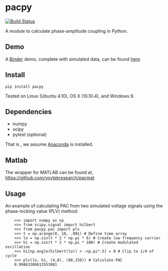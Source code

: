 # pacpy
[![Build Status](https://travis-ci.org/voytekresearch/pacpy.svg)](https://travis-ci.org/voytekresearch/pacpy)

A module to calculate phase-amplitude coupling in Python.

## Demo

A [Binder](http://mybinder.org) demo, complete with simulated data, can be found [here](https://github.com/srcole/pacpybinder).

## Install

	pip install pacpy

Tested on Linux (Ubuntu 4.10), OS X (10.10.4), and Windows 9.

## Dependencies

- numpy
- scipy
- pytest (optional)

That is , we assume [Anaconda](https://store.continuum.io/cshop/anaconda/) is installed. 

## Matlab

The wrapper for MATLAB can be found at, https://github.com/voytekresearch/pacmat

## Usage

An example of calculating PAC from two simulated voltage signals using the phase-locking value (PLV) method:

        >>> import numpy as np
		>>> from scipy.signal import hilbert
		>>> from pacpy.pac import plv
		>>> t = np.arange(0, 10, .001) # Define time array
		>>> lo = np.sin(t * 2 * np.pi * 6) # Create low frequency carrier
		>>> hi = np.sin(t * 2 * np.pi * 100) # Create modulated oscillation
		>>> hi[np.angle(hilbert(lo)) > -np.pi*.5] = 0 # Clip to 1/4 of cycle
		>>> plv(lo, hi, (4,8), (80,150)) # Calculate PAC
		0.99863308613553081
